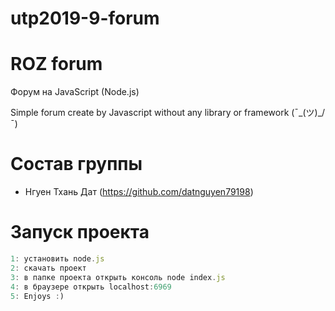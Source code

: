 ﻿# utp2019-9-forum
# ROZ forum
Форум на JavaScript (Node.js)

Simple forum create by Javascript without any library or framework (¯\_(ツ)_/¯)

# Состав группы
- Нгуен Тхань Дат (https://github.com/datnguyen79198) 

# Запуск проекта
``` javascript
1: установить node.js
2: скачать проект
3: в папке проекта открыть консоль node index.js
4: в браузере открыть localhost:6969
5: Enjoys :)
```
